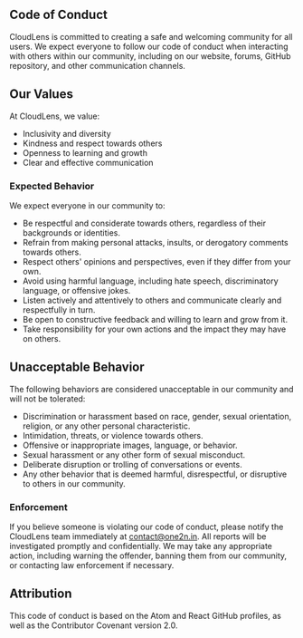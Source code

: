 ## Code of Conduct

CloudLens is committed to creating a safe and welcoming community for all users. We expect everyone to follow our code of conduct when interacting with others within our community, including on our website, forums, GitHub repository, and other communication channels.

## Our Values
At CloudLens, we value:
* Inclusivity and diversity
* Kindness and respect towards others
* Openness to learning and growth
* Clear and effective communication

### Expected Behavior
We expect everyone in our community to:
* Be respectful and considerate towards others, regardless of their backgrounds or identities.
* Refrain from making personal attacks, insults, or derogatory comments towards others.
* Respect others' opinions and perspectives, even if they differ from your own.
* Avoid using harmful language, including hate speech, discriminatory language, or offensive jokes.
* Listen actively and attentively to others and communicate clearly and respectfully in turn.
* Be open to constructive feedback and willing to learn and grow from it.
* Take responsibility for your own actions and the impact they may have on others.

## Unacceptable Behavior
The following behaviors are considered unacceptable in our community and will not be tolerated:
* Discrimination or harassment based on race, gender, sexual orientation, religion, or any other personal characteristic.
* Intimidation, threats, or violence towards others.
* Offensive or inappropriate images, language, or behavior.
* Sexual harassment or any other form of sexual misconduct.
* Deliberate disruption or trolling of conversations or events.
* Any other behavior that is deemed harmful, disrespectful, or disruptive to others in our community.

### Enforcement
If you believe someone is violating our code of conduct, please notify the CloudLens team immediately at [contact@one2n.in](mailto:contact@one2n.in). All reports will be investigated promptly and confidentially. We may take any appropriate action, including warning the offender, banning them from our community, or contacting law enforcement if necessary.

## Attribution
This code of conduct is based on the Atom and React GitHub profiles, as well as the Contributor Covenant version 2.0.
